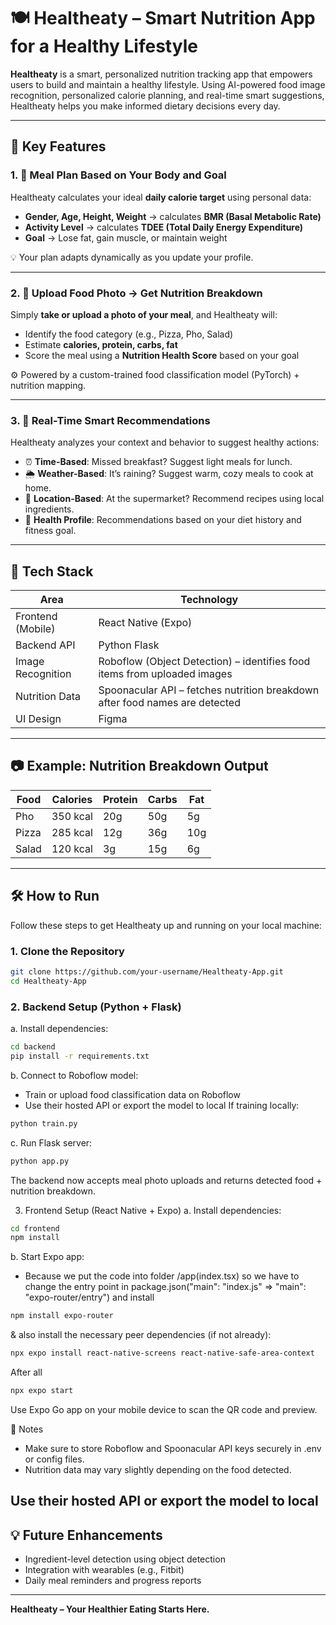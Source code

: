 # 🍽️ Healtheaty – Smart Nutrition App for a Healthy Lifestyle

**Healtheaty** is a smart, personalized nutrition tracking app that empowers users to build and maintain a healthy lifestyle. Using AI-powered food image recognition, personalized calorie planning, and real-time smart suggestions, Healtheaty helps you make informed dietary decisions every day.

---

## 🌟 Key Features

### 1. 🧮 Meal Plan Based on Your Body and Goal
Healtheaty calculates your ideal **daily calorie target** using personal data:
- **Gender, Age, Height, Weight** → calculates **BMR (Basal Metabolic Rate)**
- **Activity Level** → calculates **TDEE (Total Daily Energy Expenditure)**
- **Goal** → Lose fat, gain muscle, or maintain weight

💡 Your plan adapts dynamically as you update your profile.

---

### 2. 📸 Upload Food Photo → Get Nutrition Breakdown
Simply **take or upload a photo of your meal**, and Healtheaty will:
- Identify the food category (e.g., Pizza, Pho, Salad)
- Estimate **calories, protein, carbs, fat**
- Score the meal using a **Nutrition Health Score** based on your goal

⚙️ Powered by a custom-trained food classification model (PyTorch) + nutrition mapping.

---

### 3. 🧠 Real-Time Smart Recommendations
Healtheaty analyzes your context and behavior to suggest healthy actions:
- ⏰ **Time-Based**: Missed breakfast? Suggest light meals for lunch.
- 🌦️ **Weather-Based**: It’s raining? Suggest warm, cozy meals to cook at home.
- 📍 **Location-Based**: At the supermarket? Recommend recipes using local ingredients.
- 🧍 **Health Profile**: Recommendations based on your diet history and fitness goal.

---

## 🚀 Tech Stack

| Area              | Technology                                                                 |
|-------------------|------------------------------------------------------------------------------|
| Frontend (Mobile) | React Native (Expo)                                                          |
| Backend API       | Python Flask                                                                 |
| Image Recognition | Roboflow (Object Detection) – identifies food items from uploaded images     |
| Nutrition Data    | Spoonacular API – fetches nutrition breakdown after food names are detected  |
| UI Design         | Figma                                                                        |


---

## 📷 Example: Nutrition Breakdown Output

| Food    | Calories | Protein | Carbs | Fat |
|---------|----------|---------|-------|-----|
| Pho     | 350 kcal | 20g     | 50g   | 5g  |
| Pizza   | 285 kcal | 12g     | 36g   | 10g |
| Salad   | 120 kcal | 3g      | 15g   | 6g  |

---

## 🛠️ How to Run

Follow these steps to get Healtheaty up and running on your local machine:

### 1. Clone the Repository

```bash
git clone https://github.com/your-username/Healtheaty-App.git
cd Healtheaty-App
```

### 2. Backend Setup (Python + Flask)
a. Install dependencies: 
```bash
cd backend
pip install -r requirements.txt
```
b. Connect to Roboflow model: 
- Train or upload food classification data on Roboflow
- Use their hosted API or export the model to local
  If training locally:
```bash
python train.py
```
c. Run Flask server: 
```bash
python app.py
```
The backend now accepts meal photo uploads and returns detected food + nutrition breakdown.

3. Frontend Setup (React Native + Expo)
a. Install dependencies:
```bash
cd frontend
npm install
```
b. Start Expo app: 
- Because we put the code into folder /app(index.tsx) so we have to change the entry point in package.json("main": "index.js" => "main": "expo-router/entry") and install 
```bash
npm install expo-router
```
& also install the necessary peer dependencies (if not already):
```bash
npx expo install react-native-screens react-native-safe-area-context
```
After all
```bash
npx expo start
```
Use Expo Go app on your mobile device to scan the QR code and preview.

🔐 Notes
- Make sure to store Roboflow and Spoonacular API keys securely in .env or config files.
- Nutrition data may vary slightly depending on the food detected.

Use their hosted API or export the model to local
---

## 💡 Future Enhancements
- Ingredient-level detection using object detection
- Integration with wearables (e.g., Fitbit)
- Daily meal reminders and progress reports

---

**Healtheaty – Your Healthier Eating Starts Here.**
